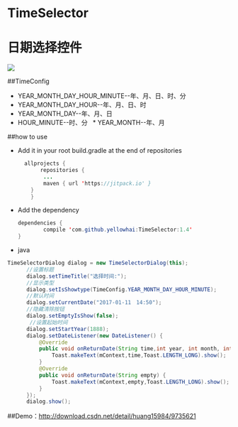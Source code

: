 # TimeSelector
# 日期选择控件<br>
![](https://github.com/yellowhai/TimeSelector/blob/master/timeVideo.gif)  

##TimeConfig

   * YEAR_MONTH_DAY_HOUR_MINUTE--年、月、日、时、分
   * YEAR_MONTH_DAY_HOUR--年、月、日、时
   * YEAR_MONTH_DAY--年、月、日
   * HOUR_MINUTE--时、分
   * YEAR_MONTH--年、月

##how to use

 * Add it in your root build.gradle at the end of repositories
    ``` Java
      allprojects {
           repositories {
            ...
            maven { url 'https://jitpack.io' }
        }
        }
    ```
 
 
 
 * Add the dependency
    ``` Java
    dependencies {
            compile 'com.github.yellowhai:TimeSelector:1.4'
    }
    ```
    
 * java
  ``` Java
  TimeSelectorDialog dialog = new TimeSelectorDialog(this);
        //设置标题
        dialog.setTimeTitle("选择时间:");
        //显示类型
        dialog.setIsShowtype(TimeConfig.YEAR_MONTH_DAY_HOUR_MINUTE);
        //默认时间
        dialog.setCurrentDate("2017-01-11　14:50");
        //隐藏清除按钮
        dialog.setEmptyIsShow(false);
         //设置起始时间
        dialog.setStartYear(1888);
        dialog.setDateListener(new DateListener() {
            @Override
            public void onReturnDate(String time,int year, int month, int day, int hour, int minute, int isShowType) {
                Toast.makeText(mContext,time,Toast.LENGTH_LONG).show();
            }
            @Override
            public void onReturnDate(String empty) {
                Toast.makeText(mContext,empty,Toast.LENGTH_LONG).show();
            }
        });
        dialog.show();
  ``` 
  
  ##Demo：http://download.csdn.net/detail/huang15984/9735621
  
